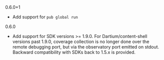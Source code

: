 0.6.0+1
   * Add support for `pub global run`

0.6.0
   * Add support for SDK versions >= 1.9.0. For Dartium/content-shell versions
     past 1.9.0, coverage collection is no longer done over the remote debugging
     port, but via the observatory port emitted on stdout. Backward
     compatibility with SDKs back to 1.5.x is provided.
